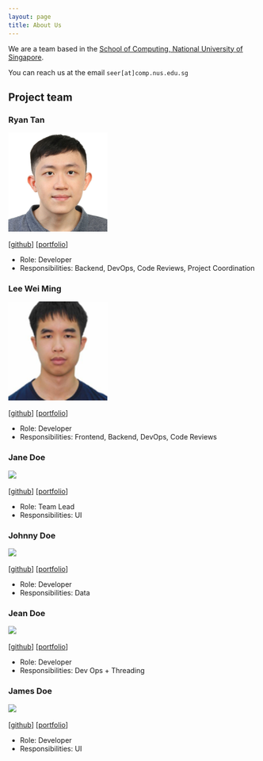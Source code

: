 ```yaml
---
layout: page
title: About Us
---
```


We are a team based in the [School of Computing, National University of Singapore](http://www.comp.nus.edu.sg).

You can reach us at the email `seer[at]comp.nus.edu.sg`

## Project team

### Ryan Tan

<img src="images/ryan.png" width="200px">

[[github](https://github.com/chiralcentre)]
[[portfolio](team/ryan.md)]

* Role: Developer
* Responsibilities: Backend, DevOps, Code Reviews, Project Coordination

### Lee Wei Ming

<img src="images/leeweiming3.png" width="200px">

[[github](https://github.com/leeweiming3)]
[[portfolio](team/leeweiming3.md)]

* Role: Developer
* Responsibilities: Frontend, Backend, DevOps, Code Reviews

### Jane Doe

<img src="images/johndoe.png" width="200px">

[[github](http://github.com/johndoe)]
[[portfolio](team/johndoe.md)]

* Role: Team Lead
* Responsibilities: UI

### Johnny Doe

<img src="images/johndoe.png" width="200px">

[[github](http://github.com/johndoe)] [[portfolio](team/johndoe.md)]

* Role: Developer
* Responsibilities: Data

### Jean Doe

<img src="images/johndoe.png" width="200px">

[[github](http://github.com/johndoe)]
[[portfolio](team/johndoe.md)]

* Role: Developer
* Responsibilities: Dev Ops + Threading

### James Doe

<img src="images/johndoe.png" width="200px">

[[github](http://github.com/johndoe)]
[[portfolio](team/johndoe.md)]

* Role: Developer
* Responsibilities: UI
